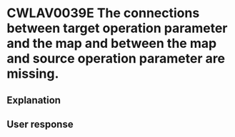 # CWLAV0039E The connections between target operation parameter and the map and between the map and source operation parameter are missing.

## Explanation

## User response